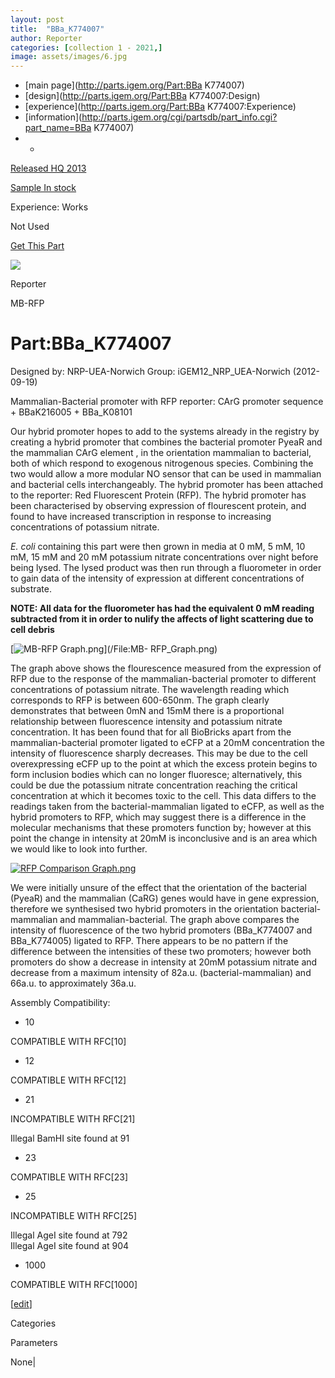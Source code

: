 ```yaml
---
layout: post
title:  "BBa_K774007"
author: Reporter
categories: [collection 1 - 2021,] 
image: assets/images/6.jpg
---
```



  * [main page](http://parts.igem.org/Part:BBa K774007)
  * [design](http://parts.igem.org/Part:BBa K774007:Design)
  * [experience](http://parts.igem.org/Part:BBa K774007:Experience)
  * [information](http://parts.igem.org/cgi/partsdb/part_info.cgi?part_name=BBa K774007)
  *   * 

[Released HQ 2013](http://parts.igem.org/Help:Part_Status_Box)

[Sample In stock](http://parts.igem.org/Help:Part_Status_Box)

Experience: Works

Not Used

[ Get This Part](http://parts.igem.org/partsdb/get_part.cgi?part=BBa_K774007)

![](http://parts.igem.org/images/partbypart/icon_reporter.png)

Reporter

MB-RFP

# Part:BBa_K774007

Designed by: NRP-UEA-Norwich   Group: iGEM12_NRP_UEA-Norwich   (2012-09-19)

Mammalian-Bacterial promoter with RFP reporter: CArG promoter sequence +
BBaK216005 + BBa_K08101

Our hybrid promoter hopes to add to the systems already in the registry by
creating a hybrid promoter that combines the bacterial promoter PyeaR and the
mammalian CArG element , in the orientation mammalian to bacterial, both of
which respond to exogenous nitrogenous species. Combining the two would allow
a more modular NO sensor that can be used in mammalian and bacterial cells
interchangeably. The hybrid promoter has been attached to the reporter: Red
Fluorescent Protein (RFP). The hybrid promoter has been characterised by
observing expression of flourescent protein, and found to have increased
transcription in response to increasing concentrations of potassium nitrate.

_E. coli_ containing this part were then grown in media at 0 mM, 5 mM, 10 mM,
15 mM and 20 mM potassium nitrate concentrations over night before being
lysed. The lysed product was then run through a fluorometer in order to gain
data of the intensity of expression at different concentrations of substrate.

**NOTE: All data for the fluorometer has had the equivalent 0 mM reading
subtracted from it in order to nulify the affects of light scattering due to
cell debris**  
  
[![MB-RFP Graph.png](/wiki/images/b/bf/MB-RFP_Graph.png)](/File:MB-
RFP_Graph.png)  
  
The graph above shows the flourescence measured from the expression of RFP due
to the response of the mammalian-bacterial promoter to different
concentrations of potassium nitrate. The wavelength reading which corresponds
to RFP is between 600-650nm. The graph clearly demonstrates that between 0mN
and 15mM there is a proportional relationship between fluorescence intensity
and potassium nitrate concentration. It has been found that for all BioBricks
apart from the mammalian-bacterial promoter ligated to eCFP at a 20mM
concentration the intensity of fluorescence sharply decreases. This may be due
to the cell overexpressing eCFP up to the point at which the excess protein
begins to form inclusion bodies which can no longer fluoresce; alternatively,
this could be due the potassium nitrate concentration reaching the critical
concentration at which it becomes toxic to the cell. This data differs to the
readings taken from the bacterial-mammalian ligated to eCFP, as well as the
hybrid promoters to RFP, which may suggest there is a difference in the
molecular mechanisms that these promoters function by; however at this point
the change in intensity at 20mM is inconclusive and is an area which we would
like to look into further.  
  
[![RFP Comparison
Graph.png](/wiki/images/6/6d/RFP_Comparison_Graph.png)](/File:RFP_Comparison_Graph.png)  
  
We were initially unsure of the effect that the orientation of the bacterial
(PyeaR) and the mammalian (CaRG) genes would have in gene expression,
therefore we synthesised two hybrid promoters in the orientation bacterial-
mammalian and mammalian-bacterial. The graph above compares the intensity of
fluorescence of the two hybrid promoters (BBa_K774007 and BBa_K774005) ligated
to RFP. There appears to be no pattern if the difference between the
intensities of these two promoters; however both promoters do show a decrease
in intensity at 20mM potassium nitrate and decrease from a maximum intensity
of 82a.u. (bacterial-mammalian) and 66a.u. to approximately 36a.u.

  

Assembly Compatibility:

  * 10

COMPATIBLE WITH RFC[10]

  * 12

COMPATIBLE WITH RFC[12]

  * 21

INCOMPATIBLE WITH RFC[21]

Illegal BamHI site found at 91  

  * 23

COMPATIBLE WITH RFC[23]

  * 25

INCOMPATIBLE WITH RFC[25]

Illegal AgeI site found at 792  
Illegal AgeI site found at 904  

  * 1000

COMPATIBLE WITH RFC[1000]

  

[[edit](http://parts.igem.org/partsdb/part_info.cgi?part_name=BBa_K774007)]

Categories

Parameters

None|

